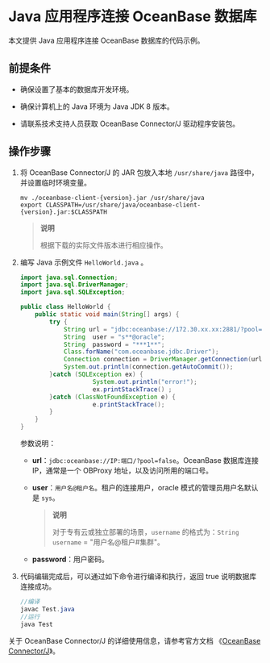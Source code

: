 # Java 应用程序连接 OceanBase 数据库

本文提供 Java 应用程序连接 OceanBase 数据库的代码示例。

## 前提条件

* 确保设置了基本的数据库开发环境。

* 确保计算机上的 Java 环境为 Java JDK 8 版本。

* 请联系技术支持人员获取 OceanBase Connector/J 驱动程序安装包。

## 操作步骤

1. 将 OceanBase Connector/J 的 JAR 包放入本地 `/usr/share/java` 路径中，并设置临时环境变量。

    ```shell
    mv ./oceanbase-client-{version}.jar /usr/share/java
    export CLASSPATH=/usr/share/java/oceanbase-client-{version}.jar:$CLASSPATH
    ```

    >**说明**
    >
    >根据下载的实际文件版本进行相应操作。

2. 编写 Java 示例文件 `HelloWorld.java` 。

    ```java
    import java.sql.Connection;
    import java.sql.DriverManager;
    import java.sql.SQLException;

    public class HelloWorld {
        public static void main(String[] args) {
            try {
                String url = "jdbc:oceanbase://172.30.xx.xx:2881/?pool=false";
                String  user = "s**@oracle";
                String  password = "***1**";
                Class.forName("com.oceanbase.jdbc.Driver");
                Connection connection = DriverManager.getConnection(url, user, password);
                System.out.println(connection.getAutoCommit());
            }catch (SQLException ex) {
                        System.out.println("error!");
                        ex.printStackTrace() ;
            }catch (ClassNotFoundException e) {
                        e.printStackTrace();
            }
        }
    }
    ```

    参数说明：

    * **url**：`jdbc:oceanbase://IP:端口/?pool=false`。OceanBase 数据库连接 IP，通常是一个 OBProxy 地址，以及访问所用的端口号。

    * **user**：`用户名@租户名`。租户的连接用户，oracle 模式的管理员用户名默认是 `sys`。

        >**说明**
        >
        >对于专有云或独立部署的场景，`username` 的格式为：`String username` = "用户名@租户#集群"。

    * **password**：用户密码。

3. 代码编辑完成后，可以通过如下命令进行编译和执行，返回 true 说明数据库连接成功。

    ```java
    //编译
    javac Test.java
    //运行
    java Test
    ```

关于 OceanBase Connector/J 的详细使用信息，请参考官方文档 《[OceanBase Connector/J](https://www.oceanbase.com/docs/enterprise-oceanbase-connector-j-cn-10000000000348466)》。
